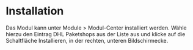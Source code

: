 # Installation 

Das Modul kann unter Module \> Modul-Center installiert werden. Wähle hierzu den Eintrag DHL Paketshops aus der Liste aus und klicke auf die Schaltfläche Installieren, in der rechten, unteren Bildschirmecke.



